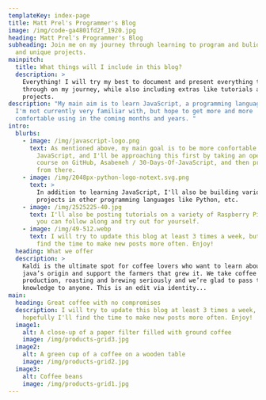 ```yaml
---
templateKey: index-page
title: Matt Prel's Programmer's Blog
image: /img/code-ga4801fd2f_1920.jpg
heading: Matt Prel's Programmer's Blog
subheading: Join me on my journey through learning to program and bulid exciting
  and unique projects.
mainpitch:
  title: What things will I include in this blog?
  description: >
    Everything! I will try my best to document and present everything that I go
    through on my journey, while also including extras like tutorials and side
    projects.
description: "My main aim is to learn JavaScript, a programming language which
  I'm not currently very familiar with, but hope to get more and more
  comfortable using in the coming months and years. "
intro:
  blurbs:
    - image: /img/javascript-logo.png
      text: As mentioned above, my main goal is to be more confortable with
        JavaScript, and I'll be approaching this first by taking an open-source
        course on GitHub, Asabeneh / 30-Days-Of-JavaScript, and then progress on
        from there.
    - image: /img/2048px-python-logo-notext.svg.png
      text: >
        In addition to learning JavaScript, I'll also be building various
        projects in other programming languages like Python, etc.
    - image: /img/2525225-40.jpg
      text: I'll also be posting tutorials on a variety of Raspberry Pi projects which
        you can follow along and try out for yourself.
    - image: /img/49-512.webp
      text: I will try to update this blog at least 3 times a week, but hopefully I'll
        find the time to make new posts more often. Enjoy!
  heading: What we offer
  description: >
    Kaldi is the ultimate spot for coffee lovers who want to learn about their
    java’s origin and support the farmers that grew it. We take coffee
    production, roasting and brewing seriously and we’re glad to pass that
    knowledge to anyone. This is an edit via identity...
main:
  heading: Great coffee with no compromises
  description: I will try to update this blog at least 3 times a week, but
    hopefully I'll find the time to make new posts more often. Enjoy!
  image1:
    alt: A close-up of a paper filter filled with ground coffee
    image: /img/products-grid3.jpg
  image2:
    alt: A green cup of a coffee on a wooden table
    image: /img/products-grid2.jpg
  image3:
    alt: Coffee beans
    image: /img/products-grid1.jpg
---
```

